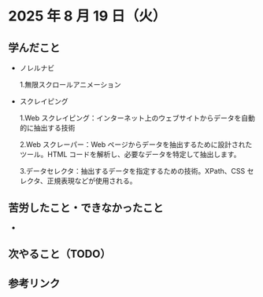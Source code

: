 # 2025 年 8 月 19 日（火）

## 学んだこと

- ノレルナビ

  1.無限スクロールアニメーション

- スクレイピング

  1.Web スクレイピング：インターネット上のウェブサイトからデータを自動的に抽出する技術

  2.Web スクレーパー：Web ページからデータを抽出するために設計されたツール。HTML コードを解析し、必要なデータを特定して抽出します。

  3.データセレクタ：抽出するデータを指定するための技術。XPath、CSS セレクタ、正規表現などが使用される。

## 苦労したこと・できなかったこと

-

## 次やること（TODO）

## 参考リンク
